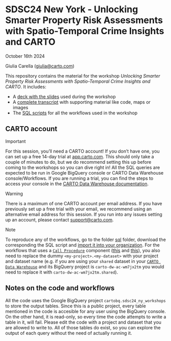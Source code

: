 # SDSC24 New York - Unlocking Smarter Property Risk Assessments with Spatio-Temporal Crime Insights and CARTO

October 16th 2024

Giulia Carella (giulia@carto.com)

This repository contains the material for the workshop *Unlocking Smarter Property Risk Assessments with Spatio-Temporal Crime Insights and CARTO*. It includes:

- A [deck with the slides](https://docs.google.com/presentation/d/1NH8p9kP1c1hgGg3OfSsYHo4RSsxpHlHz6ZVvJU20FrI/edit#slide=id.g306c8fd83b6_0_1517) used during the workshop
- A [complete transcript](https://github.com/CartoDB/research-public/blob/master/sdsc24-ny-workshop/transcript.md) with supporting material like code, maps or images
- The [SQL scripts](/sdsc24-ny-workshop/sql) for all the workflows used in the workshop

## CARTO account

> [!IMPORTANT]
> For this session, you’ll need a CARTO account! If you don’t have one, you can set up a free 14-day trial at [app.carto.com](app.carto.com). This should only take a couple of minutes to do, but we do recommend setting this up before coming to the workshops so you can dive right in! All the SQL queries are expected to be run in Google BigQuery console or CARTO Data Warehouse console/Workflows. If you are running a trial, you can find the steps to access your console in the [CARTO Data Warehouse documentation](https://docs.carto.com/carto-user-manual/connections/carto-data-warehouse).

> [!WARNING]
> There is a maximum of one CARTO account per email address. If you have previously set up a free trial with your email, we recommend using an alternative email address for this session. If you run into any issues setting up an account, please contact support@carto.com.

> [!NOTE]
> To reproduce any of the workflows, go to the folder [sql](/sdsc24-ny-workshop/sql) folder, download the corresponding the SQL script and [import it into your organization](https://docs.carto.com/carto-user-manual/workflows/sharing-workflows#import-a-workflow-from-a-sql-file). For the workflows that uses a [`Call Procedure`](https://docs.carto.com/carto-user-manual/workflows/components/custom#call-procedure) component ([this](https://github.com/CartoDB/research-public/blob/e4099f0468c40ed9cb5f2ec70295df9993ab3528/sdsc24-ny-workshop/sql/(2%3A)%20SDSC24%20-%20Unlocking%20Smarter%20Property%20Risk%20Assessments%20with%20Spatio-Temporal%20Crime%20Insights%20and%20CARTO.sql) and [this](https://github.com/CartoDB/research-public/blob/master/sdsc24-ny-workshop/sql/(8%3A)%20SDSC24%20-%20Unlocking%20Smarter%20Property%20Risk%20Assessments%20with%20Spatio-Temporal%20Crime%20Insights%20and%20CARTO.sql)), you also need to replace the dummy `<my-project>.<my-dataset>` with your project and dataset name (e.g. if you are using your `shared` dataset in your [`CARTO Data Warehouse`](https://docs.carto.com/carto-user-manual/connections/carto-data-warehouse) and its BigQuery project is `carto-dw-ac-wm7jx2tm` you would need to replace it with `carto-dw-ac-wm7jx2tm.shared`).

## Notes on the code and workflows

All the code uses the Google BigQuery project `cartobq.sdsc24_ny_workshops` to store the output tables. Since this is a public project, every table mentioned in the code is accesible for any user using the BigQuery console. On the other hand, it is read-only, so every time the code attempts to write a table in it, will fail. Please edit the code with a project and dataset that you are allowed to write to. All of those tables do exist, so you can explore the output of each query without the need of actually running it.

